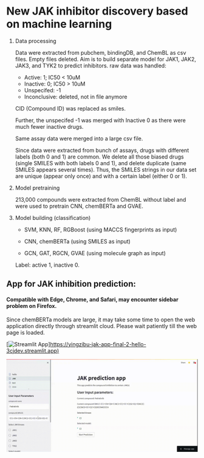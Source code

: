 # New JAK inhibitor discovery based on machine learning

1. Data processing

   Data were extracted from pubchem, bindingDB, and ChemBL as csv files. Empty files deleted. Aim is to build separate model for JAK1, JAK2, JAK3, and TYK2 to predict inhibitors.
   raw data was handled: 
     * Active: 1; IC50 < 10uM
     * Inactive: 0; IC50 > 10uM
     * Unspecifed: -1 
     * Inconclusive: deleted, not in file anymore

   CID (Compound ID) was replaced as smiles. 

   Further, the unspecifed -1 was merged with Inactive 0 as there were much fewer inactive drugs. 

   Same assay data were merged into a large csv file. 

   Since data were extracted from bunch of assays, drugs with different labels (both 0 and 1) are common. We delete all those biased drugs (single SMILES with both labels 0 and 1), and delete duplicate (same SMILES appears several times). Thus, the SMILES strings in our data set are unique (appear only once) and with a certain label (either 0 or 1). 
   
   
2. Model pretraining

   213,000 compounds were extracted from ChemBL without label and were used to pretrain CNN, chemBERTa and GVAE. 
  
4. Model building (classification)

   * SVM, KNN, RF, RGBoost (using MACCS fingerprints as input)
   
   * CNN, chemBERTa (using SMILES as input)
   
   * GCN, GAT, RGCN, GVAE (using molecule graph as input) 
   
   Label: active 1, inactive 0. 
   

## App for JAK inhibition prediction: 

#### Compatible with Edge, Chrome, and Safari, may encounter sidebar problem on Firefox.

Since chemBERTa models are large, it may take some time to open the web application directly through streamlit cloud. Please wait patiently till the web page is loaded.


<!-- [![Streamlit App](streamlit_logo.png)](https://yingzibu-jak-app-final-2-hello-s2gl4s.streamlitapp.com/) -->

[![Streamlit App]([https://static.streamlit.io/badges/streamlit_badge_black_white.svg)][https://yingzibu-jak-app-final-2-hello-3cjdev.streamlit.app)](https://yingzibu-jak-app-final-2-hello-3cjdev.streamlit.app)

<!-- Once you deploy your app, you can embed this badge right into your GitHub readme.md as follows:

```markdown
[![Streamlit App](https://static.streamlit.io/badges/streamlit_badge_black_white.svg)](https://yingzibu-jak-app-final-2-hello-s2gl4s.streamlitapp.com/)
```
 -->
![streamlit-hello-2022-08-13-03-08-23.gif](streamlit-hello-2022-08-13-03-08-23.gif)

   
